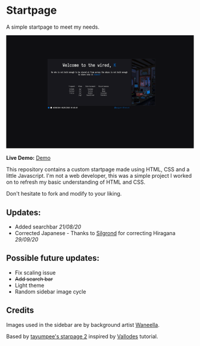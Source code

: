 Startpage
========

A simple startpage to meet my needs.

![alt tag](Home.png "Startpage preview")

**Live Demo:** [Demo](https://kstr-0.github.io/startpage/)

This repository contains a custom startpage made using HTML, CSS and a little Javascript. I'm not a web developer, this was a simple project I worked on to refresh my basic understanding of HTML and CSS.


Don't hesitate to fork and modify to your liking.

Updates:
----
* Added searchbar *21/08/20*
* Corrected Japanese - Thanks to [Silgrond](https://www.reddit.com/user/Silgrond) for correcting Hiragana *29/09/20*

Possible future updates:
----
* Fix scaling issue
* ~~Add search bar~~
* Light theme
* Random sidebar image cycle

Credits
----
Images used in the sidebar are by background artist [Waneella](https://twitter.com/waneella_).

Based by [tayumpee's starpage 2](//github.com/tayumpee/start_page2_firefox_and_chrome) inspired by [Vallodes](https://www.reddit.com/u/vallode/) tutorial.
